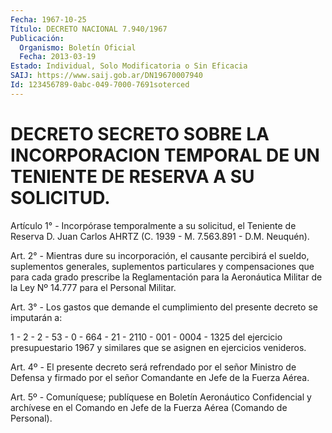 ```yaml
---
Fecha: 1967-10-25
Título: DECRETO NACIONAL 7.940/1967
Publicación:
  Organismo: Boletín Oficial
  Fecha: 2013-03-19
Estado: Individual, Solo Modificatoria o Sin Eficacia
SAIJ: https://www.saij.gob.ar/DN19670007940
Id: 123456789-0abc-049-7000-7691soterced
---
```

# DECRETO SECRETO SOBRE LA INCORPORACION TEMPORAL DE UN TENIENTE DE RESERVA A SU SOLICITUD.

<a id="1"></a>
Artículo 1° - Incorpórase temporalmente a su solicitud, el Teniente de Reserva D. Juan Carlos AHRTZ (C. 1939 - M. 7.563.891 - D.M. Neuquén).

<a id="2"></a>
Art. 2° - Mientras dure su incorporación, el causante percibirá el sueldo, suplementos generales, suplementos particulares y compensaciones que para cada grado prescribe la Reglamentación para la Aeronáutica Militar de la Ley Nº 14.777 para el Personal Militar.

<a id="3"></a>
Art. 3° - Los gastos que demande el cumplimiento del presente decreto se imputarán a:

1 - 2 - 2 - 53 - 0 - 664 - 21 - 2110 - 001 - 0004 - 1325 del ejercicio presupuestario 1967 y similares que se asignen en ejercicios venideros.

<a id="4"></a>
Art. 4º - El presente decreto será refrendado por el señor Ministro de Defensa y firmado por el señor Comandante en Jefe de la Fuerza Aérea.

<a id="5"></a>
Art. 5º - Comuníquese; publíquese en Boletín Aeronáutico Confidencial y archívese en el Comando en Jefe de la Fuerza Aérea (Comando de Personal).